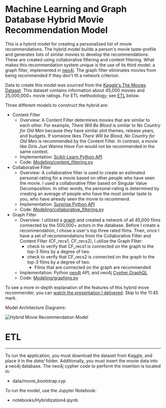 # Machine Learning and Graph Database Hybrid Movie Recommendation Model 

This is a hybrid model for creating a personalized list of movie recommendations. The hybrid model builds a person's movie taste-profile and generates lists of similar movies to develop the recommendations. These are created using collaborative filtering and content filtering. What makes this recommendation system unique is the use of its third model: a graph filter, implemented in [neo4j](https://neo4j.com/). The graph filter eliminates movies from being recommended if they don't fit a network criterion. 

Data to create this model was sourced from the [Kaggle's The Movies Dataset](https://www.kaggle.com/rounakbanik/the-movies-dataset). This dataset contains information about 45,000 movies and 25,000,000+ movie ratings. For ETL methodology, see <a href=#etl>ETL</a> below.

Three different models to construct the hybrid are:

- Content Filter
  - Overview: A Content Filter determines movies that are similar to each other. For example, *There Will Be Blood* is similar to *No Country for Old Men* because they have similar plot themes, release years, and budgets. If someone likes *There Will be Blood*, *No Country for Old Men* is recommended by the Content Filter. In contrast, a movie like *Girls Just Wanna Have Fun* would not be recommended in the same context. 
  - Implementation: [Scikit-Learn Python API](https://scikit-learn.org/stable/)
  - Code: [Modeling/content_filtering.py](https://github.com/ChicagoDev/MovieRecommender_AI/blob/master/Modeling/content_filtering.py)
- Collaborative Filter
  - Overview: A collaborative filter is used to create an estimated personal-rating for a movie based on other people who have seen the movie. I used a collaborative filter based on Singular Value Decomposition. In other words, the personal-rating is determined by creating an average of people who have the most similar taste to you, who have already seen the movie to recommend.  
  - Implementation: [Surprise Python API](http://surpriselib.com/)
  - Code: [Modeling/collaborative_filtering.py](https://github.com/ChicagoDev/MovieRecommender_AI/blob/master/Modeling/collaborative_filtering.py)
- Graph Filter
  - Overview: I utilized a [graph](https://en.wikipedia.org/wiki/Graph_(abstract_data_type)) and created a network of all 45,000 films connected by the 500,000+ actors in the database. Before I create a recommendation, I chose a user's top three rated films. Then, once I have a set of recommendations from the Collaborative Filter and Content Filter (CF_recs1, CF_recs2), I utilize the Graph FIlter: 
    - check to verify that CF_recs1 is connected on the graph to the top-3 films by a degree of two. 
    - check to verify that CF_recs2 is connected on the graph to the top-3 films by a degree of two. 
      - Films that are connected on the graph are recommended
  - Implementation: Python [neo4j]([https://neo4j.com](https://neo4j.com/)) API, and neo4j [Cypher GraphQL](https://neo4j.com/developer/cypher-query-language/)
  - Code: [Modeling/graphing.py](https://github.com/ChicagoDev/MovieRecommender_AI/blob/master/Modeling/graphing.py)

To see a more in-depth explanation of the features of this hybrid move recommender, you can [watch the presentation I delivered](https://livestream.com/metis/events/8591480). Skip to the 11:45 mark.

Model Architecture Diagrams:

![Hybrid Movie Recommendation Model](http://i65.tinypic.com/1zcilop.jpg)

# <a name=etl> ETL </a>

***

To run the application, you must download the dataset from Kaggle, and place it in the *data/* folder. Additionally, 
you must insert the movie data into a neo4j database. The neo4j cypher code to 
perform the insertion is located in:

- data/movie_bootstrap.cyp 

To run the model, use the Jupyter Notebook:

- notebooks/Hybridization4.ipynb
